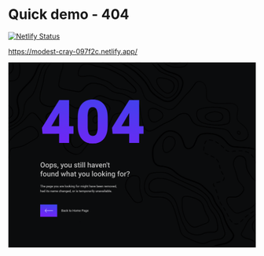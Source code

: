 # Quick demo - 404
[![Netlify Status](https://api.netlify.com/api/v1/badges/cac516e0-5f36-4e4c-84d0-08be48eaa7ab/deploy-status)](https://app.netlify.com/sites/modest-cray-097f2c/deploys)

https://modest-cray-097f2c.netlify.app/

![App preview](https://raw.githubusercontent.com/Anav0/quick-demo-404/master/src/images/preview.png)
